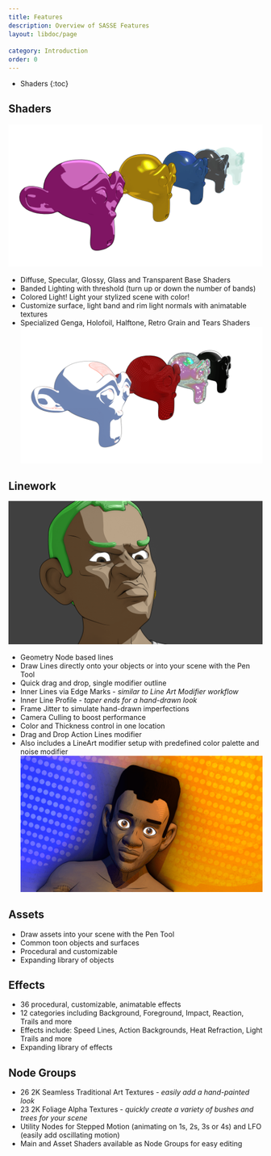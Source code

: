 ```yaml
---
title: Features
description: Overview of SASSE Features
layout: libdoc/page

category: Introduction
order: 0
---
```

- Shaders
{:toc}
## Shaders
![Base Shaders](/assets/SASSE_BaseShaders.png)
- Diffuse, Specular, Glossy, Glass and Transparent Base Shaders
- Banded Lighting with threshold (turn up or down the number of bands)
- Colored Light! Light your stylized scene with color!
- Customize surface, light band and rim light normals with animatable textures
- Specialized Genga, Holofoil, Halftone, Retro Grain and Tears Shaders
![Specialty Shaders](/assets/SASSE_SpecialtyShaders.png)

## Linework
![SASSE Lines](/assets/SASSE_LinesOnCharacter.png)
- Geometry Node based lines
- Draw Lines directly onto your objects or into your scene with the Pen Tool
- Quick drag and drop, single modifier outline
- Inner Lines via Edge Marks - _similar to Line Art Modifier workflow_
- Inner Line Profile - _taper ends for a hand-drawn look_
- Frame Jitter to simulate hand-drawn imperfections
- Camera Culling to boost performance
- Color and Thickness control in one location
- Drag and Drop Action Lines modifier
- Also includes a LineArt modifier setup with predefined color palette and noise modifier
![SASSE Lines 2](/assets/SASSE_LinesOnCharacter2.png)

## Assets
- Draw assets into your scene with the Pen Tool
- Common toon objects and surfaces
- Procedural and customizable
- Expanding library of objects

## Effects
- 36 procedural, customizable, animatable effects
- 12 categories including Background, Foreground, Impact, Reaction, Trails and more
- Effects include: Speed Lines, Action Backgrounds, Heat Refraction, Light Trails and more
- Expanding library of effects

## Node Groups
- 26 2K Seamless Traditional Art Textures - _easily add a hand-painted look_
- 23 2K Foliage Alpha Textures - _quickly create a variety of bushes and trees for your scene_
- Utility Nodes for Stepped Motion (animating on 1s, 2s, 3s or 4s) and LFO (easily add oscillating motion)
- Main and Asset Shaders available as Node Groups for easy editing
